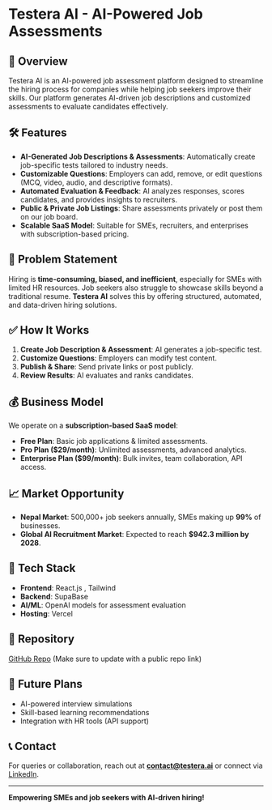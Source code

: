 # Testera AI - AI-Powered Job Assessments

## 🚀 Overview
Testera AI is an AI-powered job assessment platform designed to streamline the hiring process for companies while helping job seekers improve their skills. Our platform generates AI-driven job descriptions and customized assessments to evaluate candidates effectively.

## 🛠 Features
- **AI-Generated Job Descriptions & Assessments**: Automatically create job-specific tests tailored to industry needs.
- **Customizable Questions**: Employers can add, remove, or edit questions (MCQ, video, audio, and descriptive formats).
- **Automated Evaluation & Feedback**: AI analyzes responses, scores candidates, and provides insights to recruiters.
- **Public & Private Job Listings**: Share assessments privately or post them on our job board.
- **Scalable SaaS Model**: Suitable for SMEs, recruiters, and enterprises with subscription-based pricing.

## 🎯 Problem Statement
Hiring is **time-consuming, biased, and inefficient**, especially for SMEs with limited HR resources. Job seekers also struggle to showcase skills beyond a traditional resume. **Testera AI** solves this by offering structured, automated, and data-driven hiring solutions.

## ✅ How It Works
1. **Create Job Description & Assessment**: AI generates a job-specific test.
2. **Customize Questions**: Employers can modify test content.
3. **Publish & Share**: Send private links or post publicly.
4. **Review Results**: AI evaluates and ranks candidates.

## 💰 Business Model
We operate on a **subscription-based SaaS model**:
- **Free Plan**: Basic job applications & limited assessments.
- **Pro Plan ($29/month)**: Unlimited assessments, advanced analytics.
- **Enterprise Plan ($99/month)**: Bulk invites, team collaboration, API access.

## 📈 Market Opportunity
- **Nepal Market**: 500,000+ job seekers annually, SMEs making up **99%** of businesses.
- **Global AI Recruitment Market**: Expected to reach **$942.3 million by 2028**.

## 🔧 Tech Stack
- **Frontend**: React.js , Tailwind
- **Backend**: SupaBase
- **AI/ML**: OpenAI models for assessment evaluation
- **Hosting**:  Vercel

## 📂 Repository
[GitHub Repo](#) (Make sure to update with a public repo link)

## 🔮 Future Plans
- AI-powered interview simulations
- Skill-based learning recommendations
- Integration with HR tools (API support)

## 📞 Contact
For queries or collaboration, reach out at **contact@testera.ai** or connect via [LinkedIn](#).

---
**Empowering SMEs and job seekers with AI-driven hiring!**
